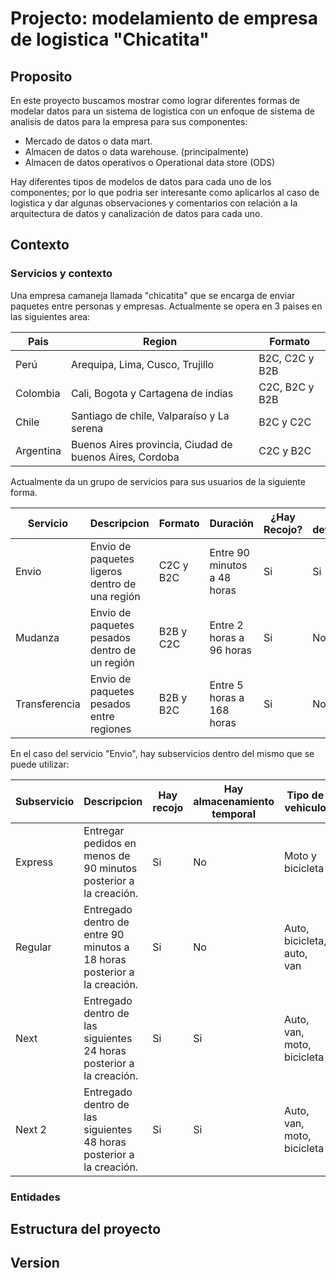 # Projecto: modelamiento de empresa de logistica "Chicatita"

## Proposito
En este proyecto buscamos mostrar como lograr diferentes formas de modelar datos para un sistema de logistica con un enfoque de sistema de analisis de datos para la empresa para sus componentes:

- Mercado de datos o data mart.
- Almacen de datos o data warehouse. (principalmente)
- Almacen de datos operativos o Operational data store (ODS)

Hay diferentes tipos de modelos de datos para cada uno de los componentes; por lo que podria ser interesante como aplicarlos al caso de logistica y dar algunas observaciones y comentarios con relación a la arquitectura de datos y canalización de datos para cada uno.

## Contexto

### Servicios y contexto

Una empresa camaneja llamada "chicatita" que se encarga de enviar paquetes entre personas y empresas. Actualmente se opera en 3 paises en las siguientes area:

| Pais | Region | Formato |
|------|--------|---------|
| Perú | Arequipa, Lima, Cusco, Trujillo | B2C, C2C y B2B |
| Colombia | Cali, Bogota y Cartagena de indias | C2C, B2C y B2B |
| Chile | Santiago de chile, Valparaíso y La serena  | B2C y C2C |
| Argentina | Buenos Aires provincia, Ciudad de buenos Aires, Cordoba  | C2C y B2C |

Actualmente da un grupo de servicios para sus usuarios de la siguiente forma.

| Servicio | Descripcion | Formato | Duración | ¿Hay Recojo? | ¿Hay devolución? | Tipo de vehiculo |
|----------|-------------|---------|----------|--------------|------------------|------------------|
| Envio    | Envio de paquetes ligeros dentro de una región | C2C y B2C | Entre 90 minutos a 48 horas | Si | Si | Auto, van, moto, bicicleta |
| Mudanza  | Envio de paquetes pesados dentro de un región | B2B y C2C | Entre 2 horas a 96 horas | Si | No | Van, Camión |
| Transferencia | Envio de paquetes pesados entre regiones | B2B y B2C | Entre 5 horas a 168 horas | Si | No | Van, Camión |

En el caso del servicio "Envio", hay subservicios dentro del mismo que se puede utilizar:

| Subservicio | Descripcion | Hay recojo | Hay almacenamiento temporal | Tipo de vehiculo |
|-------------|-------------|------------|-----------------------------|------------------|
| Express | Entregar pedidos en menos de 90 minutos posterior a la creación. | Si | No | Moto y bicicleta |
| Regular | Entregado dentro de entre 90 minutos a 18 horas posterior a la creación. | Si | No | Auto, bicicleta, auto, van|
| Next | Entregado dentro de las siguientes 24 horas posterior a la creación. | Si | Si | Auto, van, moto, bicicleta |
| Next 2 | Entregado dentro de las siguientes 48 horas posterior a la creación. | Si | Si | Auto, van, moto, bicicleta |

### Entidades

## Estructura del proyecto

## Version

